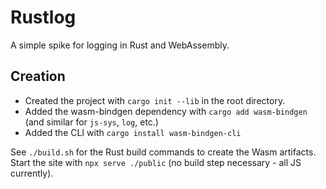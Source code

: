 # Rustlog

A simple spike for logging in Rust and WebAssembly.

## Creation

- Created the project with `cargo init --lib` in the root directory.
- Added the wasm-bindgen dependency with `cargo add wasm-bindgen` (and similar for `js-sys`, `log`, etc.)
- Added the CLI with `cargo install wasm-bindgen-cli`

See `./build.sh` for the Rust build commands to create the Wasm artifacts.
Start the site with `npx serve ./public` (no build step necessary - all JS currently).
